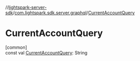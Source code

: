//[lightspark-server-sdk](../../index.md)/[com.lightspark.sdk.server.graphql](index.md)/[CurrentAccountQuery](-current-account-query.md)

# CurrentAccountQuery

[common]\
const val [CurrentAccountQuery](-current-account-query.md): String
